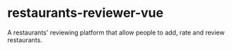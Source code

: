 # restaurants-reviewer-vue
A restaurants' reviewing platform that allow people to add, rate and review restaurants.